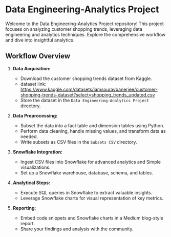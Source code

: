 # Data Engineering-Analytics Project

Welcome to the Data Engineering-Analytics Project repository! This project focuses on analyzing customer shopping trends, leveraging data engineering and analytics techniques. Explore the comprehensive workflow and dive into insightful analytics.

## Workflow Overview

1. **Data Acquisition:**
   - Download the customer shopping trends dataset from Kaggle.
   - dataset link: https://www.kaggle.com/datasets/iamsouravbanerjee/customer-shopping-trends-dataset?select=shopping_trends_updated.csv
   - Store the dataset in the `Data Engineering-Analytics Project` directory.

2. **Data Preprocessing:**
   - Subset the data into a fact table and dimension tables using Python.
   - Perform data cleaning, handle missing values, and transform data as needed.
   - Write subsets as CSV files in the `Subsets CSV` directory.

3. **Snowflake Integration:**
   - Ingest CSV files into Snowflake for advanced analytics and Simple visualizations.
   - Set up a Snowflake warehouse, database, schema, and tables.

4. **Analytical Steps:**
   - Execute SQL queries in Snowflake to extract valuable insights.
   - Leverage Snowflake charts for visual representation of key metrics.

5. **Reporting:**
   - Embed code snippets and Snowflake charts in a Medium blog-style report.
   - Share your findings and analysis with the community.